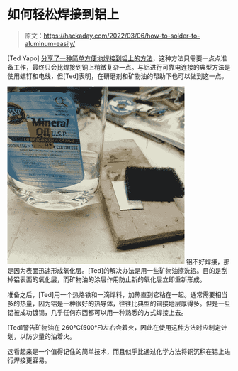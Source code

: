 # 如何轻松焊接到铝上

> 原文：<https://hackaday.com/2022/03/06/how-to-solder-to-aluminum-easily/>

[Ted Yapo] [分享了一种简单方便地焊接到铝上的方法](https://twitter.com/tedyapo/status/1488918973039226880)，这种方法只需要一点点准备工作，最终只会比焊接到铜上稍微复杂一点。与铝进行可靠电连接的典型方法是使用螺钉和电线，但[Ted]表明，在研磨剂和矿物油的帮助下也可以做到这一点。

[![](img/dd32370f1e22c46c79880eccfeadf8fb.png)](https://hackaday.com/wp-content/uploads/2022/03/How-to-solder-to-aluminum.jpg) 铝不好焊接，那是因为表面迅速形成氧化层。[Ted]的解决办法是用一些矿物油擦洗铝。目的是刮掉铝表面的氧化层，而矿物油的涂层作用防止新的氧化层立即重新形成。

准备之后，[Ted]用一个热烙铁和一滴焊料，加热直到它粘在一起。通常需要相当多的热量，因为铝是一种很好的热导体，往往比典型的铜接地层厚得多。但是一旦铝被成功镀锡，几乎任何东西都可以用一种熟悉的方式焊接上去。

[Ted]警告矿物油在 260°C(500°F)左右会着火，因此在使用这种方法时应制定计划，以防少量的油着火。

这看起来是一个值得记住的简单技术，而且似乎比通过化学方法将铜沉积在铝上进行焊接更容易。
